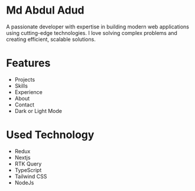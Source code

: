 # Md Abdul Adud

A passionate developer with expertise in building modern web applications using cutting-edge technologies.
I love solving complex problems and creating efficient, scalable solutions.

# Features

* Projects
* Skills
* Experience
* About 
* Contact 
* Dark or Light Mode

# Used Technology 

* Redux
* Nextjs
* RTK Query
* TypeScript
* Tailwind CSS
* NodeJs